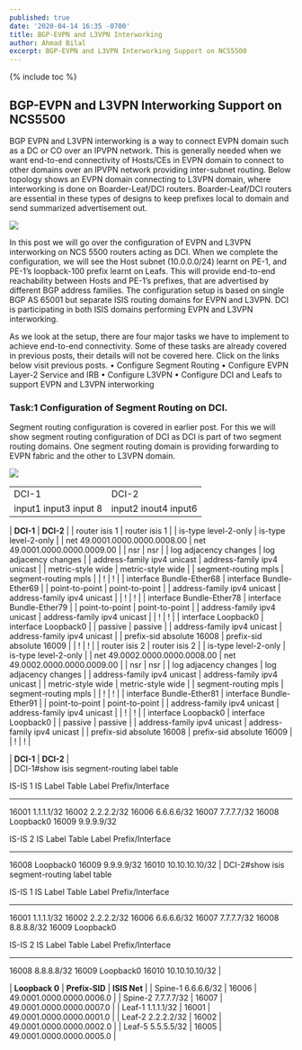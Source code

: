 ```yaml
---
published: true
date: '2020-04-14 16:35 -0700'
title: BGP-EVPN and L3VPN Interworking
author: Ahmad Bilal
excerpt: BGP-EVPN and L3VPN Interworking Support on NCS5500
---
```

{% include toc %}

## BGP-EVPN and L3VPN Interworking Support on NCS5500

BGP EVPN and L3VPN interworking is a way to connect EVPN domain such as a DC or CO over an IPVPN network. This is generally needed when we want end-to-end connectivity of Hosts/CEs in EVPN domain to connect to other domains over an IPVPN network providing inter-subnet routing.
Below topology shows an EVPN domain connecting to L3VPN domain, where interworking is done on Boarder-Leaf/DCI routers. Boarder-Leaf/DCI routers are essential in these types of designs to keep prefixes local to domain and send summarized advertisement out.

![](https://github.com/xrdocs/ncs5500/blob/gh-pages/images/evpn-config/evpn-l3vpn-interworking-topology.png?raw=true)

In this post we will go over the configuration of EVPN and L3VPN interworking on NCS 5500 routers acting as DCI. When we complete the configuration, we will see the Host subnet (10.0.0.0/24) learnt on PE-1, and PE-1’s loopback-100 prefix learnt on Leafs. This will provide end-to-end reachability between Hosts and PE-1’s prefixes, that are advertised by different BGP address families. The configuration setup is based on single BGP AS 65001 but separate ISIS routing domains for EVPN and L3VPN. DCI is participating in both ISIS domains performing EVPN and L3VPN interworking.

As we look at the setup, there are four major tasks we have to implement to achieve end-to-end connectivity. Some of these tasks are already covered in previous posts, their details will not be covered here. Click on the links below visit previous posts. 
•	Configure Segment Routing
•	Configure EVPN Layer-2 Service and IRB
•	Configure L3VPN
•	Configure DCI and Leafs to support EVPN and L3VPN interworking


### Task:1 Configuration of Segment Routing on DCI.
Segment routing configuration is covered in earlier post. For this we will show segment routing configuration of DCI as DCI is part of two segment routing domains. One segment routing domain is providing forwarding to EVPN fabric and the other to L3VPN domain.

![](https://github.com/xrdocs/ncs5500/blob/gh-pages/images/evpn-config/evpn-l3vpn-interworking-transport.png?raw=true)


<table style="border-collapse: collapse; border: 1px;">
        <tr style="border: 1px;">
            <td style="border: 1px;">
DCI-1 
            </td>
            <td style="border: 1px;">
DCI-2
            </td>
        </tr>
        <tr style="border: 1px;">
            <td style="border: 1px;">
input1
              input3
              input 8
            </td>
            <td style="border: 1px;">
input2
              inout4
              input6
            </td>
        </tr>
    </table> 


| **DCI-1** | **DCI-2** |
| router isis 1 | router isis 1 |
| is-type level-2-only | is-type level-2-only |
| net 49.0001.0000.0000.0008.00 | net 49.0001.0000.0000.0009.00 |
| nsr | nsr |
| log adjacency changes | log adjacency changes |
| address-family ipv4 unicast | address-family ipv4 unicast |
|  metric-style wide | metric-style wide |
|  segment-routing mpls | segment-routing mpls |
| ! | ! |
| interface Bundle-Ether68 | interface Bundle-Ether69 |
|  point-to-point | point-to-point |
|  address-family ipv4 unicast | address-family ipv4 unicast |
| ! | ! |
| interface Bundle-Ether78 | interface Bundle-Ether79 |
|  point-to-point | point-to-point |
|  address-family ipv4 unicast | address-family ipv4 unicast |
| ! | ! |
| interface Loopback0 | interface Loopback0 |
|  passive | passive |
|  address-family ipv4 unicast | address-family ipv4 unicast |
|   prefix-sid absolute 16008 | prefix-sid absolute 16009 |
| ! | ! |
| router isis 2 | router isis 2 |
| is-type level-2-only | is-type level-2-only |
| net 49.0002.0000.0000.0008.00 | net 49.0002.0000.0000.0009.00 |
| nsr | nsr |
| log adjacency changes | log adjacency changes |
| address-family ipv4 unicast | address-family ipv4 unicast |
|  metric-style wide | metric-style wide |
|  segment-routing mpls | segment-routing mpls |
| ! | ! |
| interface Bundle-Ether81 | interface Bundle-Ether91 |
|  point-to-point | point-to-point |
|  address-family ipv4 unicast | address-family ipv4 unicast |
| ! | ! |
| interface Loopback0 | interface Loopback0 |
|  passive | passive |
|  address-family ipv4 unicast | address-family ipv4 unicast |
|   prefix-sid absolute 16008 | prefix-sid absolute 16009 |
| ! | ! |  
 
 
 
 
  
| **DCI-1** | **DCI-2** |  
| DCI-1#show isis segment-routing label table 

IS-IS 1 IS Label Table
Label         Prefix/Interface
----------    ----------------
16001         1.1.1.1/32
16002         2.2.2.2/32
16006         6.6.6.6/32
16007         7.7.7.7/32
16008         Loopback0
16009         9.9.9.9/32

IS-IS 2 IS Label Table
Label         Prefix/Interface
----------    ----------------
16008         Loopback0
16009         9.9.9.9/32
16010         10.10.10.10/32 
 | DCI-2#show isis segment-routing label table 

IS-IS 1 IS Label Table
Label         Prefix/Interface
----------    ----------------
16001         1.1.1.1/32
16002         2.2.2.2/32
16006         6.6.6.6/32
16007         7.7.7.7/32
16008         8.8.8.8/32
16009         Loopback0

IS-IS 2 IS Label Table
Label         Prefix/Interface
----------    ----------------
16008         8.8.8.8/32
16009         Loopback0
16010         10.10.10.10/32
 |  






| **Loopback 0** | **Prefix-SID** | **ISIS Net** |
| Spine-1 6.6.6.6/32 | 16006 | 49.0001.0000.0000.0006.0 |
| Spine-2 7.7.7.7/32 | 16007 | 49.0001.0000.0000.0007.0 |
| Leaf-1  1.1.1.1/32 | 16001 | 49.0001.0000.0000.0001.0 |
| Leaf-2  2.2.2.2/32 | 16002 | 49.0001.0000.0000.0002.0 |
| Leaf-5  5.5.5.5/32 | 16005 | 49.0001.0000.0000.0005.0 |